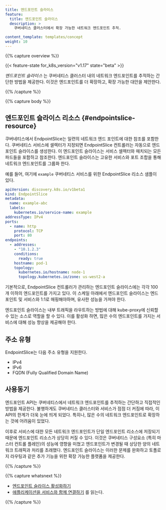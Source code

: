 ```yaml
---
title: 엔드포인트 슬라이스
feature:
  title: 엔드포인트 슬라이스
  description: >
    쿠버네티스 클러스터에서 확장 가능한 네트워크 엔드포인트 추적.

content_template: templates/concept
weight: 10
---
```



{{% capture overview %}}

{{< feature-state for_k8s_version="v1.17" state="beta" >}}

_엔드포인트 슬라이스_ 는 쿠버네티스 클러스터 내의 네트워크 엔드포인트를
추적하는 간단한 방법을 제공한다. 이것은 엔드포인트를 더 확장하고, 확장 가능한
대안을 제안한다.

{{% /capture %}}

{{% capture body %}}

## 엔드포인트 슬라이스 리소스 {#endpointslice-resource}

쿠버네티스에서 EndpointSlice는 일련의 네트워크 엔드 포인트에 대한
참조를 포함한다. 쿠버네티스 서비스에 셀렉터가 지정되면 EndpointSlice
컨트롤러는 자동으로 엔드포인트 슬라이스를 생성한다. 이 엔드포인트 슬라이스는
서비스 셀렉터와 매치되는 모든 파드들을 포함하고 참조한다. 엔드포인트
슬라이스는 고유한 서비스와 포트 조합을 통해 네트워크 엔드포인트를 그룹화 한다.

예를 들어, 여기에 `example` 쿠버네티스 서비스를 위한 EndpointSlice
리소스 샘플이 있다.

```yaml
apiVersion: discovery.k8s.io/v1beta1
kind: EndpointSlice
metadata:
  name: example-abc
  labels:
    kubernetes.io/service-name: example
addressType: IPv4
ports:
  - name: http
    protocol: TCP
    port: 80
endpoints:
  - addresses:
    - "10.1.2.3"
    conditions:
      ready: true
    hostname: pod-1
    topology:
      kubernetes.io/hostname: node-1
      topology.kubernetes.io/zone: us-west2-a
```

기본적으로, EndpointSlice 컨트롤러가 관리하는 엔드포인트 슬라이스에는
각각 100개 이하의 엔드포인트를 가지고 있다. 이 스케일 아래에서 엔드포인트 슬라이스는
엔드포인트 및 서비스와 1:1로 매핑해야하며, 유사한 성능을 가져야 한다.

엔드포인트 슬라이스는 내부 트래픽을 라우트하는 방법에 대해 kube-proxy에
신뢰할 수 있는 소스로 역할을 할 수 있다. 이를 활성화 하면, 많은 수의 엔드포인트를 가지는
서비스에 대해 성능 향상을 제공해야 한다.

## 주소 유형

EndpointSlice는 다음 주소 유형을 지원한다.

* IPv4
* IPv6
* FQDN (Fully Qualified Domain Name)

## 사용동기

엔드포인트 API는 쿠버네티스에서 네트워크 엔드포인트를 추적하는
간단하고 직접적인 방법을 제공한다. 불행하게도 쿠버네티스 클러스터와
서비스가 점점 더 커짐에 따라, 이 API의 한계가 더욱 눈에 띄게 되었다.
특히나, 많은 수의 네트워크 엔드포인트로 확장하는 것에
어려움이 있었다.

이후로 서비스에 대한 모든 네트워크 엔드포인트가 단일 엔드포인트
리소스에 저장되기 때문에 엔드포인트 리소스가 상당히 커질 수 있다. 이것은 쿠버네티스
구성요소 (특히 마스터 컨트롤 플레인)의 성능에 영향을 미쳤고
엔드포인트가 변경될 때 상당한 양의 네트워크 트래픽과 처리를 초래했다.
엔드포인트 슬라이스는 이러한 문제를 완화하고 토폴로지 라우팅과
같은 추가 기능을 위한 확장 가능한 플랫폼을 제공한다.

{{% /capture %}}

{{% capture whatsnext %}}

* [엔드포인트 슬라이스 활성화하기](/docs/tasks/administer-cluster/enabling-endpointslices)
* [애플리케이션을 서비스와 함께 연결하기](/docs/concepts/services-networking/connect-applications-service/) 를 읽는다.

{{% /capture %}}
